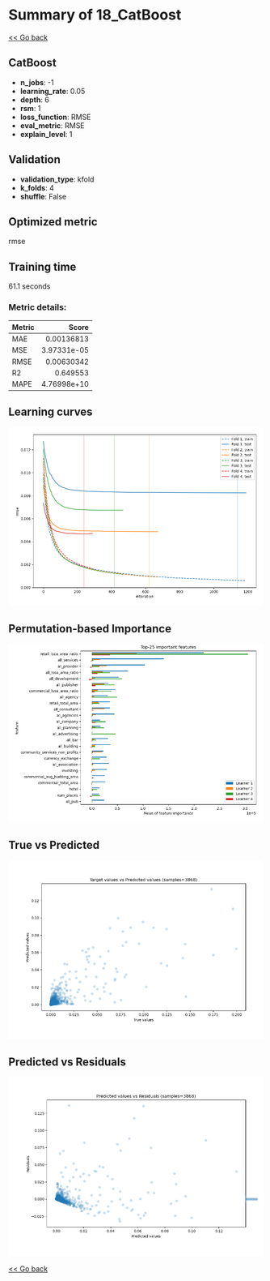 # Summary of 18_CatBoost

[<< Go back](../README.md)


## CatBoost
- **n_jobs**: -1
- **learning_rate**: 0.05
- **depth**: 6
- **rsm**: 1
- **loss_function**: RMSE
- **eval_metric**: RMSE
- **explain_level**: 1

## Validation
 - **validation_type**: kfold
 - **k_folds**: 4
 - **shuffle**: False

## Optimized metric
rmse

## Training time

61.1 seconds

### Metric details:
| Metric   |       Score |
|:---------|------------:|
| MAE      | 0.00136813  |
| MSE      | 3.97331e-05 |
| RMSE     | 0.00630342  |
| R2       | 0.649553    |
| MAPE     | 4.76998e+10 |



## Learning curves
![Learning curves](learning_curves.png)

## Permutation-based Importance
![Permutation-based Importance](permutation_importance.png)
## True vs Predicted

![True vs Predicted](true_vs_predicted.png)


## Predicted vs Residuals

![Predicted vs Residuals](predicted_vs_residuals.png)



[<< Go back](../README.md)
